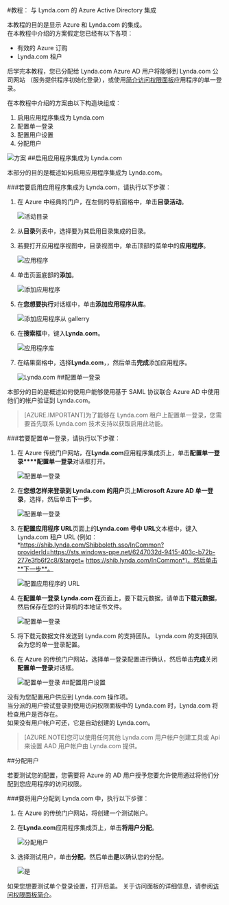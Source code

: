 <properties 
    pageTitle="教程︰ Azure Active Directory 集成与 Lynda.com |Microsoft Azure" 
    description="了解如何使用 Lynda.com Azure Active Directory 以启用单一登录、 自动化资源调配，以及更多 ！" 
    services="active-directory" 
    authors="jeevansd"  
    documentationCenter="na" 
    manager="femila"/>
<tags 
    ms.service="active-directory" 
    ms.devlang="na" 
    ms.topic="article" 
    ms.tgt_pltfrm="na" 
    ms.workload="identity" 
    ms.date="09/29/2016" 
    ms.author="jeedes" />

#<a name="tutorial-azure-active-directory-integration-with-lyndacom"></a>教程︰ 与 Lynda.com 的 Azure Active Directory 集成
  
本教程的目的是显示 Azure 和 Lynda.com 的集成。  
在本教程中介绍的方案假定您已经有以下各项︰

-   有效的 Azure 订购
-   Lynda.com 租户
  
后学完本教程，您已分配给 Lynda.com Azure AD 用户将能够到 Lynda.com 公司网站 （服务提供程序初始化登录），或使用[简介访问权限面板](active-directory-saas-access-panel-introduction.md)应用程序的单一登录。
  
在本教程中介绍的方案由以下构造块组成︰

1.  启用应用程序集成为 Lynda.com
2.  配置单一登录
3.  配置用户设置
4.  分配用户

![方案](./media/active-directory-saas-lynda-tutorial/IC781046.png "方案")
##<a name="enabling-the-application-integration-for-lyndacom"></a>启用应用程序集成为 Lynda.com
  
本部分的目的是概述如何启用应用程序集成为 Lynda.com。

###<a name="to-enable-the-application-integration-for-lyndacom-perform-the-following-steps"></a>若要启用应用程序集成为 Lynda.com，请执行以下步骤︰

1.  在 Azure 中经典的门户，在左侧的导航窗格中，单击**目录活动**。

    ![活动目录](./media/active-directory-saas-lynda-tutorial/IC700993.png "活动目录")

2.  从**目录**列表中，选择要为其启用目录集成的目录。

3.  若要打开应用程序视图中，目录视图中，单击顶部的菜单中的**应用程序**。

    ![应用程序](./media/active-directory-saas-lynda-tutorial/IC700994.png "应用程序")

4.  单击页面底部的**添加**。

    ![添加应用程序](./media/active-directory-saas-lynda-tutorial/IC749321.png "添加应用程序")

5.  在**您想要执行**对话框中，单击**添加应用程序从库**。

    ![添加应用程序从 gallerry](./media/active-directory-saas-lynda-tutorial/IC749322.png "添加应用程序从 gallerry")

6.  在**搜索框**中，键入**Lynda.com**。

    ![应用程序库](./media/active-directory-saas-lynda-tutorial/IC777524.png "应用程序库")

7.  在结果窗格中，选择**Lynda.com**，，然后单击**完成**添加应用程序。

    ![Lynda.com](./media/active-directory-saas-lynda-tutorial/IC777525.png "Lynda.com")
##<a name="configuring-single-sign-on"></a>配置单一登录
  
本部分的目的是概述如何使用户能够使用基于 SAML 协议联合 Azure AD 中使用他们的帐户验证到 Lynda.com。

>[AZURE.IMPORTANT]为了能够在 Lynda.com 租户上配置单一登录，您需要首先联系 Lynda.com 技术支持以获取启用此功能。

###<a name="to-configure-single-sign-on-perform-the-following-steps"></a>若要配置单一登录，请执行以下步骤︰

1.  在 Azure 传统门户网站，在**Lynda.com**应用程序集成页上，单击**配置单一登录****配置单一登录**对话框打开。

    ![配置单一登录](./media/active-directory-saas-lynda-tutorial/IC777526.png "配置单一登录")

2.  在**您想怎样来登录到 Lynda.com 的用户**页上**Microsoft Azure AD 单一登录**，选择，然后单击**下一步**。

    ![配置单一登录](./media/active-directory-saas-lynda-tutorial/IC777527.png "配置单一登录")

3.  在**配置应用程序 URL**页面上的**Lynda.com 号中 URL**文本框中，键入 Lynda.com 租户 URL (例如︰ *https://shib.lynda.com/Shibboleth.sso/InCommon?providerId=https://sts.windows-ppe.net/6247032d-9415-403c-b72b-277e3fb6f2c8/&target= https://shib.lynda.com/InCommon*)，然后单击**下一步**。

    ![配置应用程序的 URL](./media/active-directory-saas-lynda-tutorial/IC781047.png "配置应用程序的 URL")

4.  在**配置单一登录 Lynda.com 在**页面上，要下载元数据，请单击**下载元数据**，然后保存在您的计算机的本地证书文件。

    ![配置单一登录](./media/active-directory-saas-lynda-tutorial/IC777529.png "配置单一登录")

5.  将下载元数据文件发送到 Lynda.com 的支持团队。 Lynda.com 的支持团队会为您的单一登录配置。

6.  在 Azure 的传统门户网站，选择单一登录配置进行确认，然后单击**完成**关闭**配置单一登录**对话框。

    ![配置单一登录](./media/active-directory-saas-lynda-tutorial/IC777530.png "配置单一登录")
##<a name="configuring-user-provisioning"></a>配置用户设置
  
没有为您配置用户供应到 Lynda.com 操作项。  
当分派的用户尝试登录到使用访问权限面板中的 Lynda.com 时，Lynda.com 将检查用户是否存在。  
如果没有用户帐户可还，它是自动创建的 Lynda.com。

>[AZURE.NOTE]您可以使用任何其他 Lynda.com 用户帐户创建工具或 Api 来设置 AAD 用户帐户由 Lynda.com 提供。

##<a name="assigning-users"></a>分配用户
  
若要测试您的配置，您需要将 Azure 的 AD 用户授予您要允许使用通过将他们分配到您应用程序的访问权限。

###<a name="to-assign-users-to-lyndacom-perform-the-following-steps"></a>要将用户分配到 Lynda.com 中，执行以下步骤︰

1.  在 Azure 的传统门户网站，将创建一个测试帐户。

2.  在**Lynda.com**应用程序集成页上，单击**将用户分配**。

    ![分配用户](./media/active-directory-saas-lynda-tutorial/IC777531.png "分配用户")

3.  选择测试用户，单击**分配**，然后单击**是**以确认您的分配。

    ![是](./media/active-directory-saas-lynda-tutorial/IC767830.png "是")
  
如果您想要测试单个登录设置，打开后盖。 关于访问面板的详细信息，请参阅[访问权限面板简介](active-directory-saas-access-panel-introduction.md)。